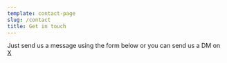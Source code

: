 ```yaml
---
template: contact-page
slug: /contact
title: Get in touch
---
```


Just send us a message using the form below or you can send us a DM on [X](https://twitter.com/_yukamiya)
